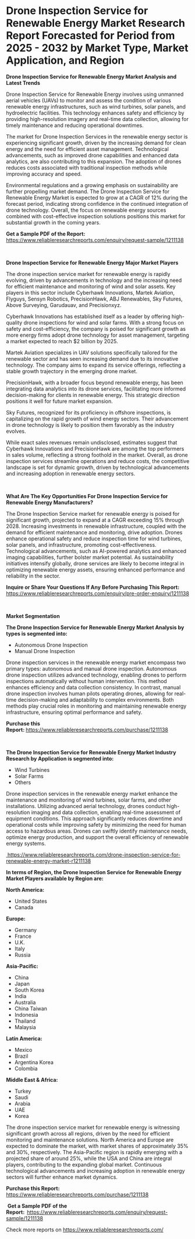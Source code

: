<p><h1>Drone Inspection Service for Renewable Energy Market Research Report Forecasted for Period from 2025 -  2032 by Market Type, Market Application, and Region</h1></p><p><strong>Drone Inspection Service for Renewable Energy Market Analysis and Latest Trends</strong></p>
<p><p>Drone Inspection Service for Renewable Energy involves using unmanned aerial vehicles (UAVs) to monitor and assess the condition of various renewable energy infrastructures, such as wind turbines, solar panels, and hydroelectric facilities. This technology enhances safety and efficiency by providing high-resolution imagery and real-time data collection, allowing for timely maintenance and reducing operational downtimes.</p><p>The market for Drone Inspection Services in the renewable energy sector is experiencing significant growth, driven by the increasing demand for clean energy and the need for efficient asset management. Technological advancements, such as improved drone capabilities and enhanced data analytics, are also contributing to this expansion. The adoption of drones reduces costs associated with traditional inspection methods while improving accuracy and speed.</p><p>Environmental regulations and a growing emphasis on sustainability are further propelling market demand. The Drone Inspection Service for Renewable Energy Market is expected to grow at a CAGR of 12% during the forecast period, indicating strong confidence in the continued integration of drone technology. Overall, the focus on renewable energy sources combined with cost-effective inspection solutions positions this market for substantial growth in the coming years.</p></p>
<p><strong>Get a Sample PDF of the Report:&nbsp;</strong> <a href="https://www.reliableresearchreports.com/enquiry/request-sample/1211138?utm_campaign=2779&utm_medium=2&utm_source=Github&utm_content=ia&utm_term=24032025&utm_id=drone-inspection-service-for-renewable-energy">https://www.reliableresearchreports.com/enquiry/request-sample/1211138</a></p>
<p>&nbsp;</p>
<p><strong>Drone Inspection Service for Renewable Energy Major Market Players</strong></p>
<p><p>The drone inspection service market for renewable energy is rapidly evolving, driven by advancements in technology and the increasing need for efficient maintenance and monitoring of wind and solar assets. Key players in this sector include Cyberhawk Innovations, Martek Aviation, Flyguys, Sensyn Robotics, PrecisionHawk, ABJ Renewables, Sky Futures, Above Surveying, Garudauav, and Precisionxyz.</p><p>Cyberhawk Innovations has established itself as a leader by offering high-quality drone inspections for wind and solar farms. With a strong focus on safety and cost-efficiency, the company is poised for significant growth as more energy firms adopt drone technology for asset management, targeting a market expected to reach $2 billion by 2025.</p><p>Martek Aviation specializes in UAV solutions specifically tailored for the renewable sector and has seen increasing demand due to its innovative technology. The company aims to expand its service offerings, reflecting a stable growth trajectory in the emerging drone market.</p><p>PrecisionHawk, with a broader focus beyond renewable energy, has been integrating data analytics into its drone services, facilitating more informed decision-making for clients in renewable energy. This strategic direction positions it well for future market expansion.</p><p>Sky Futures, recognized for its proficiency in offshore inspections, is capitalizing on the rapid growth of wind energy sectors. Their advancement in drone technology is likely to position them favorably as the industry evolves.</p><p>While exact sales revenues remain undisclosed, estimates suggest that Cyberhawk Innovations and PrecisionHawk are among the top performers in sales volume, reflecting a strong foothold in the market. Overall, as drone inspection services streamline operations and reduce costs, the competitive landscape is set for dynamic growth, driven by technological advancements and increasing adoption in renewable energy sectors.</p></p>
<p>&nbsp;</p>
<p><strong>What Are The Key Opportunities For Drone Inspection Service for Renewable Energy Manufacturers?</strong></p>
<p><p>The Drone Inspection Service market for renewable energy is poised for significant growth, projected to expand at a CAGR exceeding 15% through 2028. Increasing investments in renewable infrastructure, coupled with the demand for efficient maintenance and monitoring, drive adoption. Drones enhance operational safety and reduce inspection time for wind turbines, solar panels, and infrastructure, promoting cost-effectiveness. Technological advancements, such as AI-powered analytics and enhanced imaging capabilities, further bolster market potential. As sustainability initiatives intensify globally, drone services are likely to become integral in optimizing renewable energy assets, ensuring enhanced performance and reliability in the sector.</p></p>
<p><strong>Inquire or Share Your Questions If Any Before Purchasing This Report:</strong> <a href="https://www.reliableresearchreports.com/enquiry/pre-order-enquiry/1211138?utm_campaign=2779&utm_medium=2&utm_source=Github&utm_content=ia&utm_term=24032025&utm_id=drone-inspection-service-for-renewable-energy">https://www.reliableresearchreports.com/enquiry/pre-order-enquiry/1211138</a></p>
<p>&nbsp;</p>
<p><strong>Market Segmentation</strong></p>
<p><strong>The Drone Inspection Service for Renewable Energy Market Analysis by types is segmented into:</strong></p>
<p><ul><li>Autonomous Drone Inspection</li><li>Manual Drone Inspection</li></ul></p>
<p><p>Drone inspection services in the renewable energy market encompass two primary types: autonomous and manual drone inspection. Autonomous drone inspection utilizes advanced technology, enabling drones to perform inspections automatically without human intervention. This method enhances efficiency and data collection consistency. In contrast, manual drone inspection involves human pilots operating drones, allowing for real-time decision-making and adaptability to complex environments. Both methods play crucial roles in monitoring and maintaining renewable energy infrastructure, ensuring optimal performance and safety.</p></p>
<p><strong>Purchase this Report:&nbsp;</strong><a href="https://www.reliableresearchreports.com/purchase/1211138?utm_campaign=2779&utm_medium=2&utm_source=Github&utm_content=ia&utm_term=24032025&utm_id=drone-inspection-service-for-renewable-energy">https://www.reliableresearchreports.com/purchase/1211138</a></p>
<p>&nbsp;</p>
<p><strong>The Drone Inspection Service for Renewable Energy Market Industry Research by Application is segmented into:</strong></p>
<p><ul><li>Wind Turbines</li><li>Solar Farms</li><li>Others</li></ul></p>
<p><p>Drone inspection services in the renewable energy market enhance the maintenance and monitoring of wind turbines, solar farms, and other installations. Utilizing advanced aerial technology, drones conduct high-resolution imaging and data collection, enabling real-time assessment of equipment conditions. This approach significantly reduces downtime and operational costs while improving safety by minimizing the need for human access to hazardous areas. Drones can swiftly identify maintenance needs, optimize energy production, and support the overall efficiency of renewable energy systems.</p></p>
<p><a href="https://www.reliableresearchreports.com/drone-inspection-service-for-renewable-energy-market-r1211138?utm_campaign=2779&utm_medium=2&utm_source=Github&utm_content=ia&utm_term=24032025&utm_id=drone-inspection-service-for-renewable-energy">&nbsp;https://www.reliableresearchreports.com/drone-inspection-service-for-renewable-energy-market-r1211138</a></p>
<p><strong>In terms of Region, the Drone Inspection Service for Renewable Energy Market Players available by Region are:</strong></p>
<p>
    <p> <strong> North America: </strong>
        <ul>
            <li>United States</li>
            <li>Canada</li>
        </ul>
        </p> 
    <p> <strong> Europe: </strong>
        <ul>
            <li>Germany</li>
            <li>France</li>
            <li>U.K.</li>
            <li>Italy</li>
            <li>Russia</li>
        </ul>
        </p> 
    <p> <strong> Asia-Pacific: </strong>
        <ul>
            <li>China</li>
            <li>Japan</li>
            <li>South Korea</li>
            <li>India</li>
            <li>Australia</li>
            <li>China Taiwan</li>
            <li>Indonesia</li>
            <li>Thailand</li>
            <li>Malaysia</li>
        </ul>
        </p> 
    <p> <strong> Latin America: </strong>
        <ul>
            <li>Mexico</li>
            <li>Brazil</li>
            <li>Argentina Korea</li>
            <li>Colombia</li>
        </ul>
        </p> 
    <p> <strong> Middle East & Africa: </strong>
        <ul>
            <li>Turkey</li>
            <li>Saudi</li>
            <li>Arabia</li>
            <li>UAE</li>
            <li>Korea</li>
        </ul>
    </p>
    </p>
<p><p>The drone inspection service market for renewable energy is witnessing significant growth across all regions, driven by the need for efficient monitoring and maintenance solutions. North America and Europe are expected to dominate the market, with market shares of approximately 35% and 30%, respectively. The Asia-Pacific region is rapidly emerging with a projected share of around 25%, while the USA and China are integral players, contributing to the expanding global market. Continuous technological advancements and increasing adoption in renewable energy sectors will further enhance market dynamics.</p></p>
<p><strong>Purchase this Report: </strong><a href="https://www.reliableresearchreports.com/purchase/1211138?utm_campaign=2779&utm_medium=2&utm_source=Github&utm_content=ia&utm_term=24032025&utm_id=drone-inspection-service-for-renewable-energy">https://www.reliableresearchreports.com/purchase/1211138</a></p>
<p>&nbsp;<strong>Get a Sample PDF of the Report:&nbsp;&nbsp;</strong><a href="https://www.reliableresearchreports.com/enquiry/request-sample/1211138?utm_campaign=2779&utm_medium=2&utm_source=Github&utm_content=ia&utm_term=24032025&utm_id=drone-inspection-service-for-renewable-energy">https://www.reliableresearchreports.com/enquiry/request-sample/1211138</a></p>
<p><strong></strong></p>
<p>Check more reports on <a href="https://www.reliableresearchreports.com/?utm_campaign=2779&utm_medium=2&utm_source=Github&utm_content=ia&utm_term=24032025&utm_id=drone-inspection-service-for-renewable-energy">https://www.reliableresearchreports.com/</a></p>